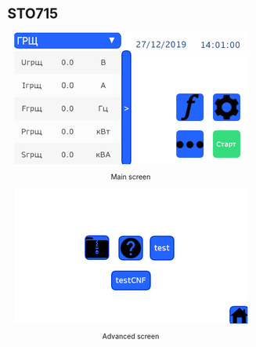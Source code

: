 <p align="center"><h1> STO715 </h1></p>
 
<p align="center">
<img src="https://github.com/AlekssGit/STO715/blob/master/Screens/Main.png">
</p>
<p align="center"> Main screen </p>

<p align="center">
<img src="https://github.com/AlekssGit/STO715/blob/master/Screens/Advanced.png">
<p align="center"> Advanced screen </p>

